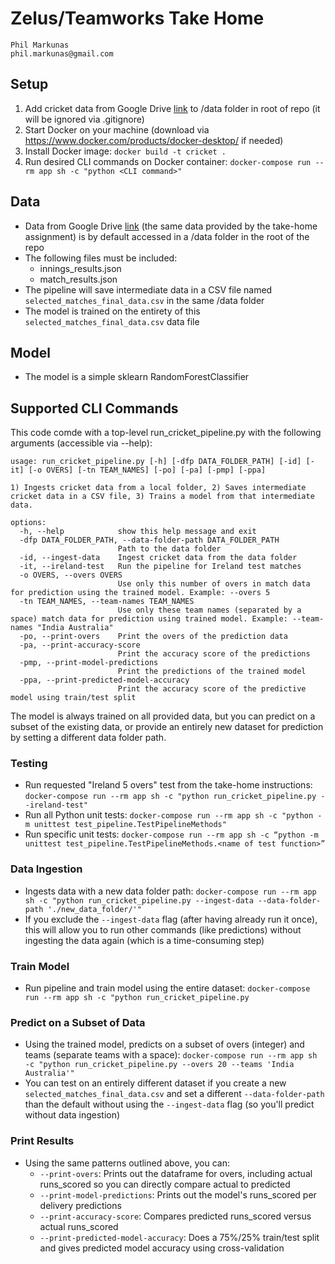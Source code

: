 # Zelus/Teamworks Take Home
```
Phil Markunas
phil.markunas@gmail.com
```

## Setup
1. Add cricket data from Google Drive [link](https://drive.google.com/drive/folders/13INimKGJfEcXooZhKMoM4U_cZV2k6TTU?usp=sharing) to /data folder in root of repo (it will be ignored via .gitignore)
2. Start Docker on your machine (download via https://www.docker.com/products/docker-desktop/ if needed)
3. Install Docker image: `docker build -t cricket .`
4. Run desired CLI commands on Docker container: `docker-compose run --rm app sh -c "python <CLI command>"`

## Data
* Data from Google Drive [link](https://drive.google.com/drive/folders/13INimKGJfEcXooZhKMoM4U_cZV2k6TTU?usp=sharing) (the same data provided by the take-home assignment) is by default accessed in a /data folder in the root of the repo
* The following files must be included:
    * innings_results.json
    * match_results.json
* The pipeline will save intermediate data in a CSV file named `selected_matches_final_data.csv` in the same /data folder
* The model is trained on the entirety of this `selected_matches_final_data.csv` data file

## Model
* The model is a simple sklearn RandomForestClassifier

## Supported CLI Commands
This code comde with a top-level run_cricket_pipeline.py with the following arguments (accessible via --help):
```
usage: run_cricket_pipeline.py [-h] [-dfp DATA_FOLDER_PATH] [-id] [-it] [-o OVERS] [-tn TEAM_NAMES] [-po] [-pa] [-pmp] [-ppa]

1) Ingests cricket data from a local folder, 2) Saves intermediate cricket data in a CSV file, 3) Trains a model from that intermediate data.

options:
  -h, --help            show this help message and exit
  -dfp DATA_FOLDER_PATH, --data-folder-path DATA_FOLDER_PATH
                        Path to the data folder
  -id, --ingest-data    Ingest cricket data from the data folder
  -it, --ireland-test   Run the pipeline for Ireland test matches
  -o OVERS, --overs OVERS
                        Use only this number of overs in match data for prediction using the trained model. Example: --overs 5
  -tn TEAM_NAMES, --team-names TEAM_NAMES
                        Use only these team names (separated by a space) match data for prediction using trained model. Example: --team-names "India Australia"
  -po, --print-overs    Print the overs of the prediction data
  -pa, --print-accuracy-score
                        Print the accuracy score of the predictions
  -pmp, --print-model-predictions
                        Print the predictions of the trained model
  -ppa, --print-predicted-model-accuracy
                        Print the accuracy score of the predictive model using train/test split
```

The model is always trained on all provided data, but you can predict on a subset of the existing data, or provide an entirely new dataset for prediction by setting a different data folder path.

### Testing
* Run requested "Ireland 5 overs" test from the take-home instructions: `docker-compose run --rm app sh -c "python run_cricket_pipeline.py --ireland-test"`
* Run all Python unit tests: `docker-compose run --rm app sh -c "python -m unittest test_pipeline.TestPipelineMethods"`
* Run specific unit tests: `docker-compose run --rm app sh -c “python -m unittest test_pipeline.TestPipelineMethods.<name of test function>”`

### Data Ingestion
* Ingests data with a new data folder path: `docker-compose run --rm app sh -c "python run_cricket_pipeline.py --ingest-data --data-folder-path './new_data_folder/'"`
* If you exclude the `--ingest-data` flag (after having already run it once), this will allow you to run other commands (like predictions) without ingesting the data again (which is a time-consuming step)

### Train Model
* Run pipeline and train model using the entire dataset: `docker-compose run --rm app sh -c "python run_cricket_pipeline.py`

### Predict on a Subset of Data
* Using the trained model, predicts on a subset of overs (integer) and teams (separate teams with a space): `docker-compose run --rm app sh -c "python run_cricket_pipeline.py --overs 20 --teams 'India Australia'"`
* You can test on an entirely different dataset if you create a new `selected_matches_final_data.csv` and set a different `--data-folder-path` than the default without using the `--ingest-data` flag (so you'll predict without data ingestion)

### Print Results
* Using the same patterns outlined above, you can:
    * `--print-overs`: Prints out the dataframe for overs, including actual runs_scored so you can directly compare actual to predicted
    * `--print-model-predictions`: Prints out the model's runs_scored per delivery predictions
    * `--print-accuracy-score`: Compares predicted runs_scored versus actual runs_scored
    * `--print-predicted-model-accuracy`: Does a 75%/25% train/test split and gives predicted model accuracy using cross-validation
